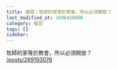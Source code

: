 ```yaml
---
title: 複習：牧師的家等於教會，所以必須開放？
last_modified_at: 1696428000
category: 複習
tags: []
sidebar: 
---
```


 <p>牧師的家等於教會，所以必須開放？<br>
<a href="/posts/269193076" target="_blank">/posts/269193076</a></p>

<p>&nbsp;</p>
